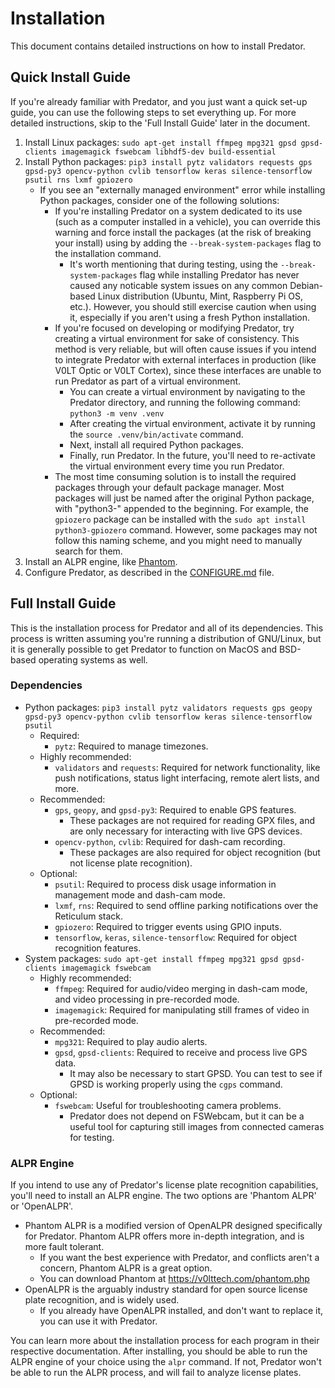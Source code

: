 # Installation

This document contains detailed instructions on how to install Predator.


## Quick Install Guide

If you're already familiar with Predator, and you just want a quick set-up guide, you can use the following steps to set everything up. For more detailed instructions, skip to the 'Full Install Guide' later in the document.

1. Install Linux packages: `sudo apt-get install ffmpeg mpg321 gpsd gpsd-clients imagemagick fswebcam libhdf5-dev build-essential`
2. Install Python packages: `pip3 install pytz validators requests gps gpsd-py3 opencv-python cvlib tensorflow keras silence-tensorflow psutil rns lxmf gpiozero`
    - If you see an "externally managed environment" error while installing Python packages, consider one of the following solutions:
        - If you're installing Predator on a system dedicated to its use (such as a computer installed in a vehicle), you can override this warning and force install the packages (at the risk of breaking your install) using by adding the `--break-system-packages` flag to the installation command.
            - It's worth mentioning that during testing, using the `--break-system-packages` flag while installing Predator has never caused any noticable system issues on any common Debian-based Linux distribution (Ubuntu, Mint, Raspberry Pi OS, etc.). However, you should still exercise caution when using it, especially if you aren't using a fresh Python installation.
        - If you're focused on developing or modifying Predator, try creating a virtual environment for sake of consistency. This method is very reliable, but will often cause issues if you intend to integrate Predator with external interfaces in production (like V0LT Optic or V0LT Cortex), since these interfaces are unable to run Predator as part of a virtual environment.
            - You can create a virtual environment by navigating to the Predator directory, and running the following command: `python3 -m venv .venv`
            - After creating the virtual environment, activate it by running the `source .venv/bin/activate` command.
            - Next, install all required Python packages.
            - Finally, run Predator. In the future, you'll need to re-activate the virtual environment every time you run Predator.
        - The most time consuming solution is to install the required packages through your default package manager. Most packages will just be named after the original Python package, with "python3-" appended to the beginning. For example, the `gpiozero` package can be installed with the `sudo apt install python3-gpiozero` command. However, some packages may not follow this naming scheme, and you might need to manually search for them.
3. Install an ALPR engine, like [Phantom](https://v0lttech.com/phantom.php).
4. Configure Predator, as described in the [CONFIGURE.md](CONFIGURE.md) file.


## Full Install Guide

This is the installation process for Predator and all of its dependencies. This process is written assuming you're running a distribution of GNU/Linux, but it is generally possible to get Predator to function on MacOS and BSD-based operating systems as well.

### Dependencies

- Python packages: `pip3 install pytz validators requests gps geopy gpsd-py3 opencv-python cvlib tensorflow keras silence-tensorflow psutil`
    - Required:
        - `pytz`: Required to manage timezones.
    - Highly recommended:
        - `validators` and `requests`: Required for network functionality, like push notifications, status light interfacing, remote alert lists, and more.
    - Recommended:
        - `gps`, `geopy`, and `gpsd-py3`: Required to enable GPS features.
            - These packages are not required for reading GPX files, and are only necessary for interacting with live GPS devices.
        - `opencv-python`, `cvlib`: Required for dash-cam recording.
            - These packages are also required for object recognition (but not license plate recognition).
    - Optional:
        - `psutil`: Required to process disk usage information in management mode and dash-cam mode.
        - `lxmf`, `rns`: Required to send offline parking notifications over the Reticulum stack.
        - `gpiozero`: Required to trigger events using GPIO inputs.
        - `tensorflow`, `keras`, `silence-tensorflow`: Required for object recognition features.
- System packages: `sudo apt-get install ffmpeg mpg321 gpsd gpsd-clients imagemagick fswebcam`
    - Highly recommended:
        - `ffmpeg`: Required for audio/video merging in dash-cam mode, and video processing in pre-recorded mode.
        - `imagemagick`: Required for manipulating still frames of video in pre-recorded mode.
    - Recommended:
        - `mpg321`: Required to play audio alerts.
        - `gpsd`, `gpsd-clients`: Required to receive and process live GPS data.
            - It may also be necessary to start GPSD. You can test to see if GPSD is working properly using the `cgps` command.
    - Optional:
        - `fswebcam`: Useful for troubleshooting camera problems.
            - Predator does not depend on FSWebcam, but it can be a useful tool for capturing still images from connected cameras for testing.


### ALPR Engine

If you intend to use any of Predator's license plate recognition capabilities, you'll need to install an ALPR engine. The two options are 'Phantom ALPR' or 'OpenALPR'.
- Phantom ALPR is a modified version of OpenALPR designed specifically for Predator. Phantom ALPR offers more in-depth integration, and is more fault tolerant.
    - If you want the best experience with Predator, and conflicts aren't a concern, Phantom ALPR is a great option.
    - You can download Phantom at <https://v0lttech.com/phantom.php>
- OpenALPR is the arguably industry standard for open source license plate recognition, and is widely used.
    - If you already have OpenALPR installed, and don't want to replace it, you can use it with Predator.

You can learn more about the installation process for each program in their respective documentation. After installing, you should be able to run the ALPR engine of your choice using the `alpr` command. If not, Predator won't be able to run the ALPR process, and will fail to analyze license plates.
